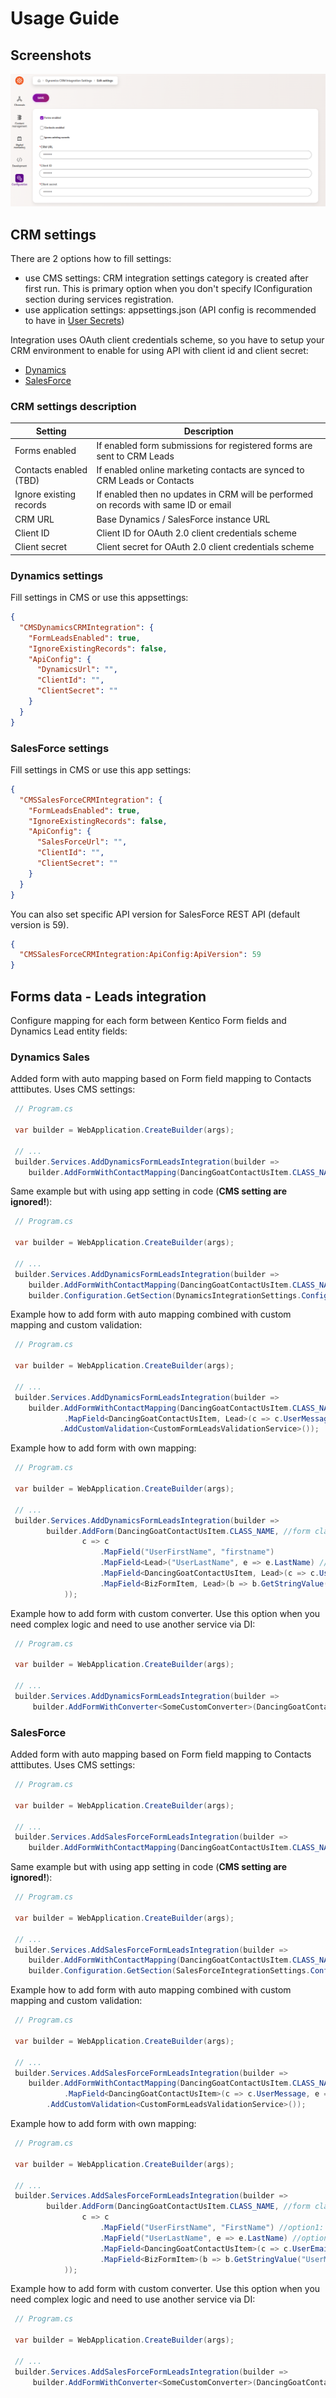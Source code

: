 # Usage Guide

## Screenshots

![Dynamics settings](../images/screenshots/Dynamics_CRM_settings.png "Dynamics CRM settings")

## CRM settings

There are 2 options how to fill settings:
- use CMS settings: CRM integration settings category is created after first run.
  This is primary option when you don't specify IConfiguration section during services registration.
- use application settings: appsettings.json (API config is recommended to have in [User Secrets](https://learn.microsoft.com/en-us/aspnet/core/security/app-secrets?view=aspnetcore-6.0&tabs=windows))

Integration uses OAuth client credentials scheme, so you have to setup your CRM environment to enable for using API with
client id and client secret:
- [Dynamics](https://learn.microsoft.com/en-us/power-apps/developer/data-platform/authenticate-oauth)
- [SalesForce](https://help.salesforce.com/s/articleView?id=sf.remoteaccess_oauth_client_credentials_flow.htm&type=5)

### CRM settings description

| Setting                 | Description                                                                          |
|-------------------------|--------------------------------------------------------------------------------------|
| Forms enabled           | If enabled form submissions for registered forms are sent to CRM Leads               |
| Contacts enabled (TBD)  | If enabled online marketing contacts are synced to CRM Leads or Contacts             |
| Ignore existing records | If enabled then no updates in CRM will be performed on records with same ID or email |
| CRM URL                 | Base Dynamics / SalesForce instance URL                                              |
| Client ID               | Client ID for OAuth 2.0 client credentials scheme                                    |
| Client secret           | Client secret for OAuth 2.0 client credentials scheme                                |

### Dynamics settings
Fill settings in CMS or use this appsettings:
```json
{
  "CMSDynamicsCRMIntegration": {
    "FormLeadsEnabled": true,
    "IgnoreExistingRecords": false,
    "ApiConfig": {
      "DynamicsUrl": "",
      "ClientId": "",
      "ClientSecret": ""
    }
  }
}
```

### SalesForce settings
Fill settings in CMS or use this app settings:
```json
{
  "CMSSalesForceCRMIntegration": {
    "FormLeadsEnabled": true,
    "IgnoreExistingRecords": false,
    "ApiConfig": {
      "SalesForceUrl": "",
      "ClientId": "",
      "ClientSecret": ""
    }
  }
}
```

You can also set specific API version for SalesForce REST API (default version is 59).

```json
{
  "CMSSalesForceCRMIntegration:ApiConfig:ApiVersion": 59
}
```

## Forms data - Leads integration

Configure mapping for each form between Kentico Form fields and Dynamics Lead entity fields:

### Dynamics Sales
Added form with auto mapping based on Form field mapping to Contacts atttibutes. Uses CMS settings:
```csharp
 // Program.cs

 var builder = WebApplication.CreateBuilder(args);

 // ...
 builder.Services.AddDynamicsFormLeadsIntegration(builder =>
    builder.AddFormWithContactMapping(DancingGoatContactUsItem.CLASS_NAME));
```

Same example but with using app setting in code (**CMS setting are ignored!**):

```csharp
 // Program.cs

 var builder = WebApplication.CreateBuilder(args);

 // ...
 builder.Services.AddDynamicsFormLeadsIntegration(builder =>
    builder.AddFormWithContactMapping(DancingGoatContactUsItem.CLASS_NAME), 
    builder.Configuration.GetSection(DynamicsIntegrationSettings.ConfigKeyName));
```

Example how to add form with auto mapping combined with custom mapping and custom validation:
```csharp
 // Program.cs

 var builder = WebApplication.CreateBuilder(args);

 // ...
 builder.Services.AddDynamicsFormLeadsIntegration(builder =>
    builder.AddFormWithContactMapping(DancingGoatContactUsItem.CLASS_NAME, b => b
            .MapField<DancingGoatContactUsItem, Lead>(c => c.UserMessage, e => e.EMailAddress1))
           .AddCustomValidation<CustomFormLeadsValidationService>());
```

Example how to add form with own mapping:
```csharp
 // Program.cs

 var builder = WebApplication.CreateBuilder(args);

 // ...
 builder.Services.AddDynamicsFormLeadsIntegration(builder =>
        builder.AddForm(DancingGoatContactUsItem.CLASS_NAME, //form class name
                c => c
                    .MapField("UserFirstName", "firstname")
                    .MapField<Lead>("UserLastName", e => e.LastName) //you can map to Lead object or use own generated Lead class
                    .MapField<DancingGoatContactUsItem, Lead>(c => c.UserEmail, e => e.EMailAddress1) //generated form class used
                    .MapField<BizFormItem, Lead>(b => b.GetStringValue("UserMessage", ""), e => e.Description) //general BizFormItem used
            ));
```

Example how to add form with custom converter.
Use this option when you need complex logic and need to use another service via DI:

```csharp
 // Program.cs

 var builder = WebApplication.CreateBuilder(args);

 // ...
 builder.Services.AddDynamicsFormLeadsIntegration(builder =>
     builder.AddFormWithConverter<SomeCustomConverter>(DancingGoatContactUsItem.CLASS_NAME));
```

### SalesForce

Added form with auto mapping based on Form field mapping to Contacts atttibutes. Uses CMS settings:
```csharp
 // Program.cs

 var builder = WebApplication.CreateBuilder(args);

 // ...
 builder.Services.AddSalesForceFormLeadsIntegration(builder =>
    builder.AddFormWithContactMapping(DancingGoatContactUsItem.CLASS_NAME));
```

Same example but with using app setting in code (**CMS setting are ignored!**):

```csharp
 // Program.cs

 var builder = WebApplication.CreateBuilder(args);

 // ...
 builder.Services.AddSalesForceFormLeadsIntegration(builder =>
    builder.AddFormWithContactMapping(DancingGoatContactUsItem.CLASS_NAME),
    builder.Configuration.GetSection(SalesForceIntegrationSettings.ConfigKeyName));
```

Example how to add form with auto mapping combined with custom mapping and custom validation:
```csharp
 // Program.cs

 var builder = WebApplication.CreateBuilder(args);

 // ...
 builder.Services.AddSalesForceFormLeadsIntegration(builder =>
    builder.AddFormWithContactMapping(DancingGoatContactUsItem.CLASS_NAME, b => b
            .MapField<DancingGoatContactUsItem>(c => c.UserMessage, e => e.Description))
        .AddCustomValidation<CustomFormLeadsValidationService>());
```

Example how to add form with own mapping:
```csharp
 // Program.cs

 var builder = WebApplication.CreateBuilder(args);

 // ...
 builder.Services.AddSalesForceFormLeadsIntegration(builder =>
        builder.AddForm(DancingGoatContactUsItem.CLASS_NAME, //form class name
                c => c
                    .MapField("UserFirstName", "FirstName") //option1: mapping based on source and target field names
                    .MapField("UserLastName", e => e.LastName) //option 2: mapping source name string -> member expression to SObject
                    .MapField<DancingGoatContactUsItem>(c => c.UserEmail, e => e.Email) //option 3: source mapping function from generated BizForm object -> member expression to SObject
                    .MapField<BizFormItem>(b => b.GetStringValue("UserMessage", ""), e => e.Description) //option 4: source mapping function general BizFormItem  -> member expression to SObject
            ));
```

Example how to add form with custom converter.
Use this option when you need complex logic and need to use another service via DI:

```csharp
 // Program.cs

 var builder = WebApplication.CreateBuilder(args);

 // ...
 builder.Services.AddSalesForceFormLeadsIntegration(builder =>
     builder.AddFormWithConverter<SomeCustomConverter>(DancingGoatContactUsItem.CLASS_NAME));
```
